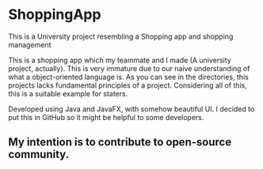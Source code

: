 # ShoppingApp
This is a University project resembling a Shopping app and shopping management

This is a shopping app which my teammate and I made (A university project, actually). This is very immature due to our naive understanding of what a object-oriented language is. As you can see in the directories, this projects lacks fundamental principles of a project. Considering all of this, this is a suitable example for staters.

Developed using Java and JavaFX, with somehow beautiful UI. I decided to put this in GitHub so it might be helpful to some developers. 
## My intention is to contribute to open-source community.

